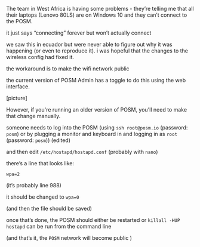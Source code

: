 The team in West Africa is having some problems - they’re telling me that all their laptops (Lenovo 80LS) are on Windows 10 and they can’t connect to the POSM.

it just says “connecting” forever but won’t actually connect

we saw this in ecuador but were never able to figure out why it was happening (or even to reproduce it). i was hopeful that the changes to the wireless config had fixed it.

the workaround is to make the wifi network public

the current version of POSM Admin has a toggle to do this using the web interface.

[picture]

However, if you're running an older version of POSM, you'll need to make that change manually.

someone needs to log into the POSM (using `ssh root@posm.io` (password: `posm`) or by plugging a monitor and keyboard in and logging in as `root` (password: `posm`)) (edited)

and then edit `/etc/hostapd/hostapd.conf` (probably with `nano`)

there’s a line that looks like:
```
wpa=2
```

(it’s probably line 988)

it should be changed to `wpa=0`

(and then the file should be saved)

once that’s done, the POSM should either be restarted or `killall -HUP hostapd` can be run from the command line

(and that’s it, the `POSM` network will become public )

